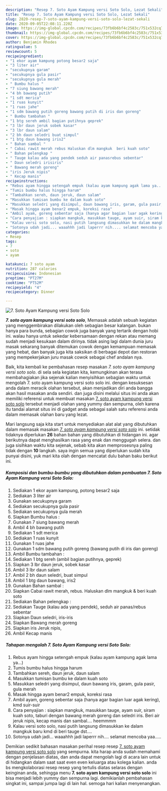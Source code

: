 ```yaml
---
description: "Resep 7. Soto Ayam Kampung versi Soto Solo, Lezat Sekali"
title: "Resep 7. Soto Ayam Kampung versi Soto Solo, Lezat Sekali"
slug: 2820-resep-7-soto-ayam-kampung-versi-soto-solo-lezat-sekali
date: 2020-09-05T22:08:11.220Z
image: https://img-global.cpcdn.com/recipes/73fb6b6bf4c2583c/751x532cq70/7-soto-ayam-kampung-versi-soto-solo-foto-resep-utama.jpg
thumbnail: https://img-global.cpcdn.com/recipes/73fb6b6bf4c2583c/751x532cq70/7-soto-ayam-kampung-versi-soto-solo-foto-resep-utama.jpg
cover: https://img-global.cpcdn.com/recipes/73fb6b6bf4c2583c/751x532cq70/7-soto-ayam-kampung-versi-soto-solo-foto-resep-utama.jpg
author: Benjamin Rhodes
ratingvalue: 5
reviewcount: 5
recipeingredient:
- "1 ekor ayam kampung potong besar2 saja"
- "3 liter air"
- "secukupnya garam"
- "secukupnya gula pasir"
- "secukupnya gula merah"
- " Bumbu halus "
- "7 siung bawang merah"
- "4 bh bawang putih"
- "1 sdt merica"
- "1 ruas kunyit"
- "1 ruas jahe"
- "1 sdm bawang putih goreng bawang putih di iris dan goreng"
- " Bumbu tambahan "
- "1 btg sereh ambil bagian putihnya geprek"
- "3 lbr daun jeruk sobek kasar"
- "3 lbr daun salam"
- "2 bh daun seledri buat simpul"
- "1 btg daun bawang iris2"
- " Bahan sambal "
- " Cabai rawit merah rebus Haluskan dlm mangkuk  beri kuah soto"
- " Bahan pelengkap "
- " Tauge kalau ada yang pendek seduh air panasrebus sebentar"
- " Daun seledri irisiris"
- " Bawang merah goreng"
- "iris Jeruk nipis"
- " Kecap manis"
recipeinstructions:
- "Rebus ayam hingga setengah empuk (kalau ayam kampung agak lama ya...)"
- "Tumis bumbu halus hingga harum"
- "Tambahkan sereh, daun jeruk, daun salam"
- "Masukkan tumisan bumbu ke dalam kuah soto"
- "Masukkan seledri yang disimpul, daun bawang iris, garam, gula pasir, gula merah"
- "Masak hingga ayam benar2 empuk, koreksi rasa"
- "Ambil ayam, goreng sebentar saja (hanya agar bagian luar agak kering), kmd suir-suir"
- "Cara penyajian : siapkan mangkuk, masukkan tauge, ayam suir, siram kuah soto, taburi dengan bawang merah goreng dan seledri iris. Beri air jeruk nipis, kecap manis dan sambal.... heemmmm"
- "Kalau versi soto solo, nasi putih langsung dimasukkan ke dalam mangkuk baru kmd di beri tauge dst...."
- "Sotonya udah jadi... waaahhh jadi laperrr nih.... selamat mencoba yaa....."
categories:
- Resep
tags:
- 7
- soto
- ayam

katakunci: 7 soto ayam 
nutrition: 287 calories
recipecuisine: Indonesian
preptime: "PT27M"
cooktime: "PT52M"
recipeyield: "4"
recipecategory: Dinner

---
```



![7. Soto Ayam Kampung versi Soto Solo](https://img-global.cpcdn.com/recipes/73fb6b6bf4c2583c/751x532cq70/7-soto-ayam-kampung-versi-soto-solo-foto-resep-utama.jpg)

<b><i>7. soto ayam kampung versi soto solo</i></b>, Memasak adalah sebuah kegiatan yang menggembirakan dilakukan oleh sebagian besar kalangan. bukan hanya para bunda, sebagian cowok juga banyak yang tertarik dengan hobi ini. walau hanya untuk sekedar kebersamaan dengan rekan atau memang sudah menjadi kesukaan dalam dirinya. tidak asing lagi dalam dunia juru masak sekarang banyak ditemukan cowok dengan kemampuan memasak yang hebat, dan banyak juga kita saksikan di berbagai depot dan restoran yang mempekerjakan juru masak cowok sebagai chef andalan nya.



Baik, kita kembali ke pembahasan resep masakan <i>7. soto ayam kampung versi soto solo</i>. di sela sela kegiatan kita, kemungkinan akan terasa membahagiakan jika sejenak kalian menyisihkan sebagian waktu untuk mengolah 7. soto ayam kampung versi soto solo ini. dengan kesuksesan anda dalam meracik olahan tersebut, akan menjadikan diri anda bangga akan hasil masakan anda sendiri. dan juga disini melalui situs ini anda akan memiliki referensi untuk membuat masakan <u>7. soto ayam kampung versi soto solo</u> tersebut menjadi olahan yang yummy dan sempurna, oleh karena itu tandai alamat situs ini di gadget anda sebagai salah satu referensi anda dalam memasak olahan baru yang lezat.


Mari langsung saja kita start untuk menyediakan alat alat yang dibutuhkan dalam memasak masakan <u><i>7. soto ayam kampung versi soto solo</i></u> ini. setidak tidaknya diperlukan <b>26</b> bahan bahan yang dibutuhkan di hidangan ini. agar berikutnya dapat menghasilkan rasa yang enak dan menggugah selera. dan juga sisihkan waktu kita sejenak, sebab kita akan memprosesnya paling tidak dengan <b>10</b> langkah. saya ingin semua yang diperlukan sudah kita punyai disini, yuk mari kita olah dengan mencatat dulu bahan baku berikut ini.

<!--inarticleads1-->

##### Komposisi dan bumbu-bumbu yang dibutuhkan dalam pembuatan 7. Soto Ayam Kampung versi Soto Solo:

1. Sediakan 1 ekor ayam kampung, potong besar2 saja
1. Sediakan 3 liter air
1. Gunakan secukupnya garam
1. Sediakan secukupnya gula pasir
1. Sediakan secukupnya gula merah
1. Siapkan  Bumbu halus :
1. Gunakan 7 siung bawang merah
1. Ambil 4 bh bawang putih
1. Sediakan 1 sdt merica
1. Sediakan 1 ruas kunyit
1. Gunakan 1 ruas jahe
1. Gunakan 1 sdm bawang putih goreng (bawang putih di iris dan goreng)
1. Ambil  Bumbu tambahan :
1. Sediakan 1 btg sereh (ambil bagian putihnya, geprek)
1. Siapkan 3 lbr daun jeruk, sobek kasar
1. Ambil 3 lbr daun salam
1. Ambil 2 bh daun seledri, buat simpul
1. Ambil 1 btg daun bawang, iris2
1. Gunakan  Bahan sambal :
1. Siapkan  Cabai rawit merah, rebus. Haluskan dlm mangkuk &amp; beri kuah soto
1. Sediakan  Bahan pelengkap :
1. Sediakan  Tauge (kalau ada yang pendek), seduh air panas/rebus sebentar
1. Siapkan  Daun seledri, iris-iris
1. Siapkan  Bawang merah goreng
1. Siapkan iris Jeruk nipis,
1. Ambil  Kecap manis




<!--inarticleads2-->

##### Tahapan mengolah 7. Soto Ayam Kampung versi Soto Solo:

1. Rebus ayam hingga setengah empuk (kalau ayam kampung agak lama ya...)
1. Tumis bumbu halus hingga harum
1. Tambahkan sereh, daun jeruk, daun salam
1. Masukkan tumisan bumbu ke dalam kuah soto
1. Masukkan seledri yang disimpul, daun bawang iris, garam, gula pasir, gula merah
1. Masak hingga ayam benar2 empuk, koreksi rasa
1. Ambil ayam, goreng sebentar saja (hanya agar bagian luar agak kering), kmd suir-suir
1. Cara penyajian : siapkan mangkuk, masukkan tauge, ayam suir, siram kuah soto, taburi dengan bawang merah goreng dan seledri iris. Beri air jeruk nipis, kecap manis dan sambal.... heemmmm
1. Kalau versi soto solo, nasi putih langsung dimasukkan ke dalam mangkuk baru kmd di beri tauge dst....
1. Sotonya udah jadi... waaahhh jadi laperrr nih.... selamat mencoba yaa.....




Demikian sedikit bahasan masakan perihal resep resep <u>7. soto ayam kampung versi soto solo</u> yang sempurna. kita harap anda sudah memahami dengan penjelasan diatas, dan anda dapat mengolah lagi di acara lain untuk di hidangkan dalam saat saat even even keluarga atau kolega kalian. anda bs mengkolaborasi resep resep yang tertulis diatas selaras dengan keinginan anda, sehingga menu <b>7. soto ayam kampung versi soto solo</b> ini bisa menjadi lebih yummy dan sempurna lagi. demikianlah pembahasan singkat ini, sampai jumpa lagi di lain hal. semoga hari kalian menyenangkan.
